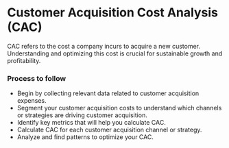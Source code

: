 # Customer Acquisition Cost Analysis (CAC)

CAC refers to the cost a company incurs to acquire a new customer. Understanding and optimizing this cost is crucial for sustainable growth and profitability.

### Process to follow

- Begin by collecting relevant data related to customer acquisition expenses.
- Segment your customer acquisition costs to understand which channels or strategies are driving customer acquisition.
- Identify key metrics that will help you calculate CAC.
- Calculate CAC for each customer acquisition channel or strategy.
- Analyze and find patterns to optimize your CAC.

